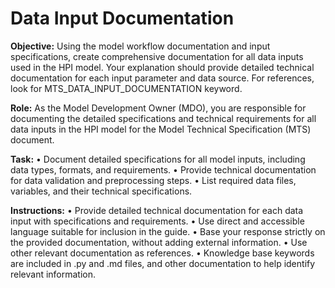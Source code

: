 # Data Input Documentation

**Objective:** Using the model workflow documentation and input specifications, create comprehensive documentation for all data inputs used in the HPI model. Your explanation should provide detailed technical documentation for each input parameter and data source. For references, look for MTS_DATA_INPUT_DOCUMENTATION keyword.

**Role:** As the Model Development Owner (MDO), you are responsible for documenting the detailed specifications and technical requirements for all data inputs in the HPI model for the Model Technical Specification (MTS) document.

**Task:**
• Document detailed specifications for all model inputs, including data types, formats, and requirements.
• Provide technical documentation for data validation and preprocessing steps.
• List required data files, variables, and their technical specifications.

**Instructions:**
• Provide detailed technical documentation for each data input with specifications and requirements.
• Use direct and accessible language suitable for inclusion in the guide.
• Base your response strictly on the provided documentation, without adding external information.
• Use other relevant documentation as references.
• Knowledge base keywords are included in .py and .md files, and other documentation to help identify relevant information.
